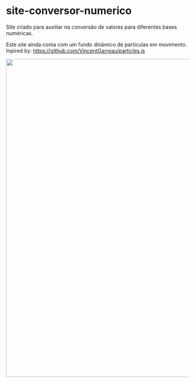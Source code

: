 # site-conversor-numerico
Site criado para auxiliar na conversão de valores para diferentes bases numéricas.

Este site ainda conta com um fundo dinâmico de partículas em movimento.
Inpired by: https://github.com/VincentGarreau/particles.js

<img src="https://user-images.githubusercontent.com/123118063/214734695-145740d6-2fee-4852-a82f-8d1e4d73a60a.jpg" height="870" widht="870"/>

